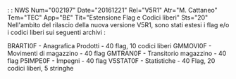  :  : NWS Num="002197" Date="20161221" Rel="V5R1" Atr="M. Cattaneo" Tem="TEC" App="B£" Tit="Estensione Flag e Codici liberi" Sts="20"
Nell'ambito del rilascio della nuova versione V5R1, sono stati estesi i flag e/o i codici liberi sui
seguenti archivi : 

BRARTI0F - Anagrafica Prodotti    - 40 flag, 10 codici liberi
GMMOVI0F - Movimenti di magazzino - 40 flag
GMTRAN0F - Transitorio magazzino  - 40 flag
P5IMPE0F - Impegni                - 40 flag
V5STAT0F - Statistiche            - 40 Flag, 20 codici liberi, 5 stringhe 